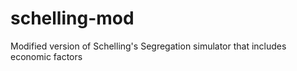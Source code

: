 # schelling-mod
Modified version of Schelling's Segregation simulator that includes economic factors
